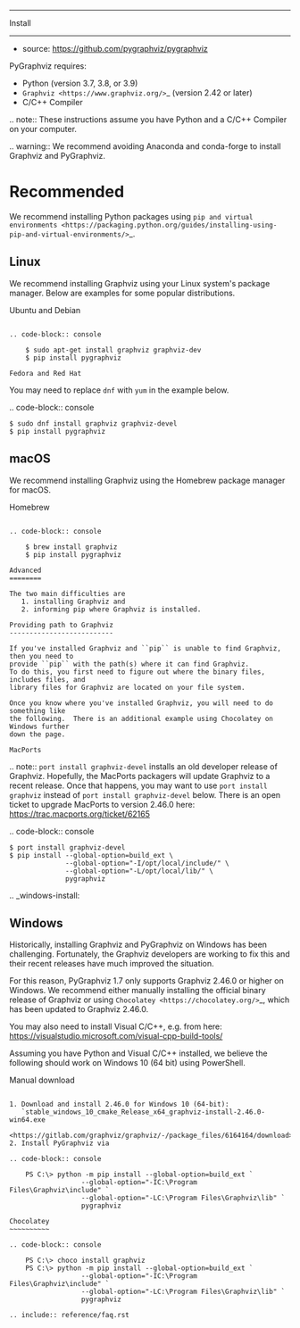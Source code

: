 *******
Install
*******

- source: 
https://github.com/pygraphviz/pygraphviz

PyGraphviz requires:

- Python (version 3.7, 3.8, or 3.9)
- `Graphviz <https://www.graphviz.org/>`_ (version 2.42 or later)
- C/C++ Compiler

.. note::
   These instructions assume you have Python and a C/C++ Compiler on your computer.   

.. warning::
   We recommend avoiding Anaconda and conda-forge to install Graphviz and PyGraphviz.

Recommended
===========

We recommend installing Python packages using `pip and virtual environments
<https://packaging.python.org/guides/installing-using-pip-and-virtual-environments/>`_.

Linux
-----

We recommend installing Graphviz using your Linux system's package manager.
Below are examples for some popular distributions.

Ubuntu and Debian
~~~~~~~~~~~~~~~~~

.. code-block:: console

    $ sudo apt-get install graphviz graphviz-dev
    $ pip install pygraphviz 

Fedora and Red Hat
~~~~~~~~~~~~~~~~~~

You may need to replace ``dnf`` with ``yum`` in the example below.

.. code-block:: console

    $ sudo dnf install graphviz graphviz-devel
    $ pip install pygraphviz

macOS
-----

We recommend installing Graphviz using the Homebrew package manager for macOS.

Homebrew
~~~~~~~~

.. code-block:: console

    $ brew install graphviz
    $ pip install pygraphviz

Advanced
========

The two main difficulties are
   1. installing Graphviz and
   2. informing pip where Graphviz is installed.

Providing path to Graphviz
--------------------------

If you've installed Graphviz and ``pip`` is unable to find Graphviz, then you need to
provide ``pip`` with the path(s) where it can find Graphviz.
To do this, you first need to figure out where the binary files, includes files, and
library files for Graphviz are located on your file system.

Once you know where you've installed Graphviz, you will need to do something like
the following.  There is an additional example using Chocolatey on Windows further
down the page.

MacPorts
~~~~~~~~

.. note:: ``port install graphviz-devel`` installs an old developer release of Graphviz.
Hopefully, the MacPorts packagers will update Graphviz to a recent release.
Once that happens, you may want to use ``port install graphviz`` instead of
``port install graphviz-devel`` below.
There is an open ticket to upgrade MacPorts to version 2.46.0 here:
https://trac.macports.org/ticket/62165

.. code-block:: console

    $ port install graphviz-devel
    $ pip install --global-option=build_ext \
                  --global-option="-I/opt/local/include/" \
                  --global-option="-L/opt/local/lib/" \
                  pygraphviz

.. _windows-install:

Windows
-------

Historically, installing Graphviz and PyGraphviz on Windows has been challenging.
Fortunately, the Graphviz developers are working to fix this and
their recent releases have much improved the situation.

For this reason, PyGraphviz 1.7 only supports Graphviz 2.46.0 or higher on Windows.
We recommend either manually installing the official binary release of Graphviz or
using `Chocolatey <https://chocolatey.org/>`_, which has been updated to Graphviz 2.46.0.

You may also need to install Visual C/C++, e.g. from here:
https://visualstudio.microsoft.com/visual-cpp-build-tools/

Assuming you have Python and Visual C/C++ installed,
we believe the following should work on Windows 10 (64 bit) using PowerShell.

Manual download
~~~~~~~~~~~~~~~

1. Download and install 2.46.0 for Windows 10 (64-bit):
   `stable_windows_10_cmake_Release_x64_graphviz-install-2.46.0-win64.exe
   <https://gitlab.com/graphviz/graphviz/-/package_files/6164164/download>`_.
2. Install PyGraphviz via

.. code-block:: console

    PS C:\> python -m pip install --global-option=build_ext `
                  --global-option="-IC:\Program Files\Graphviz\include" `
                  --global-option="-LC:\Program Files\Graphviz\lib" `
                  pygraphviz

Chocolatey
~~~~~~~~~~

.. code-block:: console

    PS C:\> choco install graphviz
    PS C:\> python -m pip install --global-option=build_ext `
                  --global-option="-IC:\Program Files\Graphviz\include" `
                  --global-option="-LC:\Program Files\Graphviz\lib" `
                  pygraphviz

.. include:: reference/faq.rst

